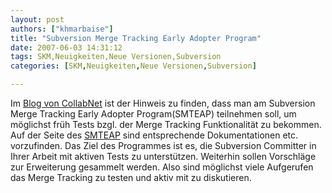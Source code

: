 ```yaml
---
layout: post
authors: ["khmarbaise"]
title: "Subversion Merge Tracking Early Adopter Program"
date: 2007-06-03 14:31:12
tags: SKM,Neuigkeiten,Neue Versionen,Subversion
categories: [SKM,Neuigkeiten,Neue Versionen,Subversion]

---
```

Im <a href="http://blogs.open.collab.net/svn/2007/05/subversion_merg.html">Blog von CollabNet</a> ist der Hinweis zu finden, dass man am Subversion Merge Tracking Early Adopter Program(SMTEAP) teilnehmen soll, um möglichst früh Tests bzgl. der Merge Tracking Funktionalität zu bekommen. 
Auf der Seite des <a href="http://merge-tracking.open.collab.net/">SMTEAP</a> sind entsprechende Dokumentationen etc. vorzufinden.
Das Ziel des Programmes ist es, die Subversion Committer in Ihrer Arbeit mit aktiven Tests zu unterstützen. Weiterhin sollen Vorschläge zur Erweiterung gesammelt werden. Also sind möglichst viele Aufgerufen das Merge Tracking zu testen und aktiv mit zu diskutieren.
